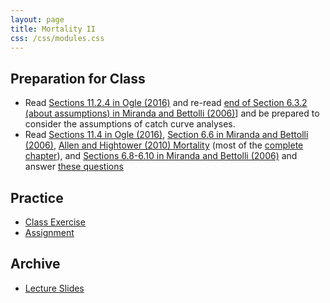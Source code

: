 ```yaml
---
layout: page
title: Mortality II
css: /css/modules.css
---
```


## Preparation for Class

* Read [Sections 11.2.4 in Ogle (2016)](RESOURCES/Ogle_Mortality.pdf) and re-read [end of Section 6.3.2 (about assumptions) in Miranda and Bettolli (2006)](RESOURCES/Miranda-Bettolli-2006-Sect6-1-3.pdf)] and be prepared to consider the assumptions of catch curve analyses.
* Read [Sections 11.4 in Ogle (2016)](RESOURCES/Ogle_Mortality.pdf), [Section 6.6 in Miranda and Bettolli (2006)](Miranda-Bettolli-2006-Sect6-6.pdf), [Allen and Hightower (2010) Mortality](Allen-Hightower-2010-Mortality.pdf) (most of the [complete chapter](http://www.webpages.uidaho.edu/fish510/PDF/Allen%20and%20Hightower%201.pdf)), and [Sections 6.8-6.10 in Miranda and Bettolli (2006)](Miranda-Bettolli-2006-Sect6-8-10.pdf) and answer [these questions](PREP/Mortality2)

## Practice

* [Class Exercise](CEX/Mortality2_CEX1)
* [Assignment](CE/Mortality2_CE1)

## Archive

* [Lecture Slides](PPT/Mortality2.pptx)
